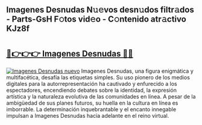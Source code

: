 ## Imagenes  Desnudas N𝚞𝚎vos desn𝚞dos filtr𝚊dos - Parts-GsH F𝚘tos vid𝚎o - C𝚘ntenido atr𝚊ctivo KJz8f

# <h2><a href="http://mbbwonx.tromn.icu/?c=Imagenes++Desnudas">🔗👉👉👉 Imagenes  Desnudas 🔗🔗</a></h2>

[![Imagenes  Desnudas nuevo](https://i.imgur.com/pEAQMta.gif)](http://mbbwonx.tromn.icu/?c=Imagenes++Desnudas)
Imagenes  Desnudas, una figura enigmática y multifacética, desafía las etiquetas simples. Su uso pionero de los medios digitales para la autorrepresentación ha cautivado y enfurecido a los espectadores, encendiendo debates sobre la identidad, la expresión artística y la naturaleza evolutiva de las comunidades en línea. A pesar de la ambigüedad de sus planes futuros, su huella en la cultura en línea es imborrable. La determinación inquebrantable y el encanto innegable impulsan a Imagenes  Desnudas hacia adelante en el reino virtual.
